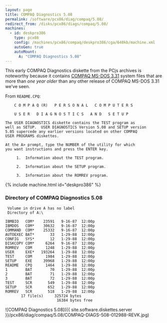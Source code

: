 ```yaml
---
layout: page
title: COMPAQ Diagnostics 5.08
permalink: /software/pcx86/diag/compaq/5.08/
redirect_from: /disks/pcx86/diags/compaq/5.08/
machines:
  - id: deskpro386
    type: pcx86
    config: /machines/pcx86/compaq/deskpro386/cga/640kb/machine.xml
    autoGen: true
    autoMount:
      A: "COMPAQ Diagnostics 5.08"
---
```


This early COMPAQ Diagnostics diskette from the PCjs archives is noteworthy because it contains
[COMPAQ MS-DOS 3.31](/software/pcx86/sys/dos/compaq/3.31/) system files that are more than *one year older*
than any other release of COMPAQ MS-DOS 3.31 we've seen.

From `README.CPQ`:

        C O M P A Q (R)   P E R S O N A L   C O M P U T E R S
    
        U S E R   D I A G N O S T I C S   A N D   S E T U P
    
    The USER DIAGNOSTICS diskette contains the TEST program as
    well as SETUP.  USER DIAGNOSTICS Version 5.08 and SETUP version
    5.05 supercede any earlier versions located on other COMPAQ
    USER PROGRAMS diskettes.
    
    At the A> prompt, type the NUMBER of the utility for which
    you want instructions and press the ENTER key.
    
         1.  Information about the TEST program.
    
         2.  Information about the SETUP program.
    
         3.  Information about the ROMREV program.

{% include machine.html id="deskpro386" %}

### Directory of COMPAQ Diagnostics 5.08

     Volume in drive A has no label
     Directory of A:\

    IBMBIO   COM*    23591   9-16-87  12:00p
    IBMDOS   COM*    30632   9-16-87  12:00p
    COMMAND  COM*    25332   9-16-87  12:00p
    AUTOEXEC BAT*       33   1-29-88  12:00p
    CONFIG   SYS*       12   1-29-88  12:00p
    DISKCOPY COM*     6264   9-16-87  12:00p
    ROMREV   COM      1248   1-29-88  12:00p
    USER     EXE*   193264   1-29-88  12:00p
    TEST     COM      1984   1-29-88  12:00p
    SETUP    EXE     39968   1-29-88  12:00p
    README   CPQ      1464   1-29-88  12:00p
    1        BAT        70   1-29-88  12:00p
    2        BAT        71   1-29-88  12:00p
    3        BAT        72   1-29-88  12:00p
    TEST     SCR       549   1-29-88  12:00p
    SETUP    SCR       652   1-29-88  12:00p
    ROMREV   SCR       518   1-29-88  12:00p
           17 file(s)     325724 bytes
                           16384 bytes free

![COMPAQ Diagnostics 5.08]({{ site.software.diskettes.server }}/pcx86/diag/compaq/5.08/COMPAQ-DIAGS-508-012988-REVK.jpg)
